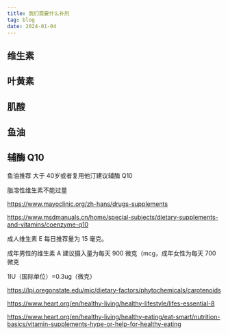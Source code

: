 ```yaml
---
title: 我们需要什么补剂
tag: blog
date: 2024-01-04
---
```


## 维生素

## 叶黄素

## 肌酸

## 鱼油

## 辅酶 Q10


鱼油推荐
大于 40岁或者复用他汀建议辅酶 Q10

脂溶性维生素不能过量

https://www.mayoclinic.org/zh-hans/drugs-supplements

https://www.msdmanuals.cn/home/special-subjects/dietary-supplements-and-vitamins/coenzyme-q10


成人维生素 E 每日推荐量为 15 毫克。

成年男性的维生素 A 建议摄入量为每天 900 微克（mcg，成年女性为每天 700 微克

1IU（国际单位）=0.3ug（微克）


https://lpi.oregonstate.edu/mic/dietary-factors/phytochemicals/carotenoids



https://www.heart.org/en/healthy-living/healthy-lifestyle/lifes-essential-8

https://www.heart.org/en/healthy-living/healthy-eating/eat-smart/nutrition-basics/vitamin-supplements-hype-or-help-for-healthy-eating
